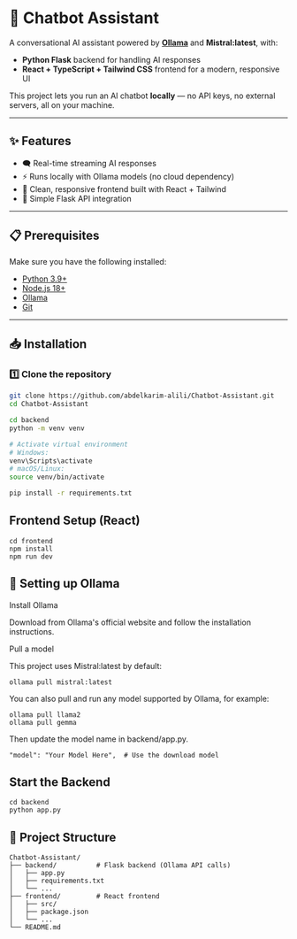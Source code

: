 # 🤖 Chatbot Assistant

A conversational AI assistant powered by **[Ollama](https://ollama.com/)** and **Mistral:latest**, with:
- **Python Flask** backend for handling AI responses
- **React + TypeScript + Tailwind CSS** frontend for a modern, responsive UI

This project lets you run an AI chatbot **locally** — no API keys, no external servers, all on your machine.

---

## ✨ Features
- 🗨 Real-time streaming AI responses
- ⚡ Runs locally with Ollama models (no cloud dependency)
- 🎨 Clean, responsive frontend built with React + Tailwind
- 🔌 Simple Flask API integration

---

## 📋 Prerequisites

Make sure you have the following installed:

- [Python 3.9+](https://www.python.org/downloads/)
- [Node.js 18+](https://nodejs.org/en/download/)
- [Ollama](https://ollama.com/download)
- [Git](https://git-scm.com/downloads)

---

## 📥 Installation

### 1️⃣ Clone the repository
```bash
git clone https://github.com/abdelkarim-alili/Chatbot-Assistant.git
cd Chatbot-Assistant

cd backend
python -m venv venv

# Activate virtual environment
# Windows:
venv\Scripts\activate
# macOS/Linux:
source venv/bin/activate

pip install -r requirements.txt
```

## Frontend Setup (React)
```
cd frontend
npm install
npm run dev
```

## 🤖 Setting up Ollama
Install Ollama

Download from Ollama's official website and follow the installation instructions.

Pull a model

This project uses Mistral:latest by default:
```
ollama pull mistral:latest
```
You can also pull and run any model supported by Ollama, for example:
```
ollama pull llama2
ollama pull gemma
```
Then update the model name in backend/app.py.
```
"model": "Your Model Here",  # Use the download model
```
## Start the Backend
```
cd backend
python app.py
```

## 📂 Project Structure
```
Chatbot-Assistant/
├── backend/          # Flask backend (Ollama API calls)
│   ├── app.py
│   ├── requirements.txt
│   └── ...
├── frontend/         # React frontend
│   ├── src/
│   ├── package.json
│   └── ...
└── README.md
```
